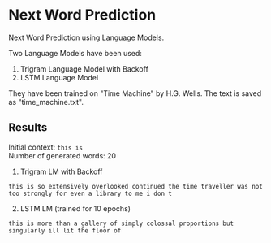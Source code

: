 # Next Word Prediction
Next Word Prediction using Language Models.

Two Language Models have been used:
1. Trigram Language Model with Backoff
2. LSTM Language Model

They have been trained on "Time Machine" by H.G. Wells. The text is saved as "time_machine.txt".

## Results
Initial context: `this is`  
Number of generated words: 20

1. Trigram LM with Backoff
```
this is so extensively overlooked continued the time traveller was not too strongly for even a library to me i don t
```

2. LSTM LM (trained for 10 epochs)
```
this is more than a gallery of simply colossal proportions but singularly ill lit the floor of
```
